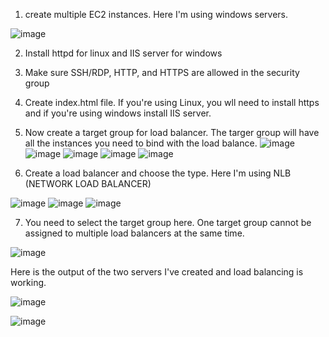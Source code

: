 1. create multiple EC2 instances. Here I'm using windows servers.

![image](https://github.com/MirzaSameer/AWS/assets/97332699/dbb49de5-5770-4989-8f3e-69d64682d32b)

2. Install httpd for linux and IIS server for windows

3. Make sure SSH/RDP, HTTP, and HTTPS are allowed in the security group

4. Create index.html file. If you're using Linux, you wll need to install https and if you're using windows install IIS server.

5. Now create a target group for load balancer. The targer group will have all the instances you need to bind with the load balance.
![image](https://github.com/MirzaSameer/AWS/assets/97332699/9682168e-b333-410c-84c7-7d6977c04bc7)
![image](https://github.com/MirzaSameer/AWS/assets/97332699/3b490fba-7b48-4a5d-97da-baee41c72ed2)
![image](https://github.com/MirzaSameer/AWS/assets/97332699/5e59cfc8-228a-438d-b490-5f631c995a79)
![image](https://github.com/MirzaSameer/AWS/assets/97332699/aca6c529-a3f1-4064-bbd1-f34e7410427a)
![image](https://github.com/MirzaSameer/AWS/assets/97332699/51bc1bd2-5acb-4f57-a0bc-3c5df1887d6d)



6. Create a load balancer and choose the type. Here I'm using NLB (NETWORK LOAD BALANCER)

![image](https://github.com/MirzaSameer/AWS/assets/97332699/df9e7a2b-bc14-4780-96c1-1e2fd1180f60)
![image](https://github.com/MirzaSameer/AWS/assets/97332699/c5bee8d2-1570-44bb-8fd1-ca952db9d16d)
![image](https://github.com/MirzaSameer/AWS/assets/97332699/a7394b62-5cda-47af-b078-ed5be5d0f5fc)


7. You need to select the target group here. One target group cannot be assigned to multiple load balancers at the same time.


![image](https://github.com/MirzaSameer/AWS/assets/97332699/8e826cfe-c0ad-4179-b6f7-af069cb1c1c5)

Here is the output of the two servers I've created and load balancing is working.

![image](https://github.com/MirzaSameer/AWS/assets/97332699/4e7fdf6f-dcc3-4425-95f7-11934f6cbb8a)

![image](https://github.com/MirzaSameer/AWS/assets/97332699/9ff36a6f-8b85-49a1-bd90-07c9f46cce12)

